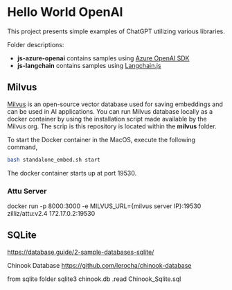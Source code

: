 Hello World OpenAI
===================================
This project presents simple examples of ChatGPT utilizing various libraries. 

Folder descriptions:
 - **js-azure-openai** contains samples using [Azure OpenAI SDK](https://github.com/Azure/azure-sdk-for-js/blob/main/sdk/openai/openai/README.md)
 - **js-langchain** contains samples using [Langchain.js](https://v03.api.js.langchain.com/index.html)

## Milvus 
[Milvus](https://github.com/milvus-io/milvus) is an open-source vector database used for saving embeddings and can
be used in AI applications. You can run Milvus database locally as a docker container by using the installation script
made available by the Milvus org. The scrip is this repository is located within the **milvus** folder.

To start the Docker container in the MacOS, execute the following command,
```bash
bash standalone_embed.sh start
```
The docker container starts up at port 19530.

### Attu Server
docker run -p 8000:3000 -e MILVUS_URL={milvus server IP}:19530 zilliz/attu:v2.4
172.17.0.2:19530

## SQLite
https://database.guide/2-sample-databases-sqlite/

Chinook Database
https://github.com/lerocha/chinook-database

from sqlite folder
sqlite3 chinook.db
.read Chinook_Sqlite.sql
